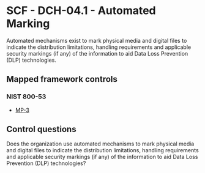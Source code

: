 # SCF - DCH-04.1 - Automated Marking
Automated mechanisms exist to mark physical media and digital files to indicate the distribution limitations, handling requirements and applicable security markings (if any) of the information to aid Data Loss Prevention (DLP) technologies. 
## Mapped framework controls
### NIST 800-53
- [MP-3](../nist80053/mp-3.md)
  
## Control questions
Does the organization use automated mechanisms to mark physical media and digital files to indicate the distribution limitations, handling requirements and applicable security markings (if any) of the information to aid Data Loss Prevention (DLP) technologies? 
  